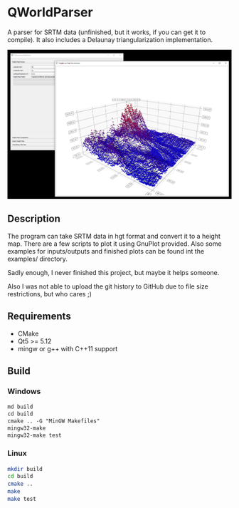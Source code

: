 # QWorldParser

A parser for SRTM data (unfinished, but it works, if you can get it to compile). It also includes a Delaunay triangularization implementation.

![](docs/example.png)

## Description

The program can take SRTM data in hgt format and convert it to a height map. There are a few scripts to plot it using GnuPlot provided. Also some examples for inputs/outputs and finished plots can be found int the examples/ directory.

Sadly enough, I never finished this project, but maybe it helps someone.

Also I was not able to upload the git history to GitHub due to file size restrictions, but who cares ;)

## Requirements

- CMake
- Qt5 >= 5.12
- mingw or g++ with C++11 support

## Build

### Windows

```
md build
cd build
cmake .. -G "MinGW Makefiles"
mingw32-make
mingw32-make test
```

### Linux

```bash
mkdir build
cd build
cmake ..
make
make test
```
